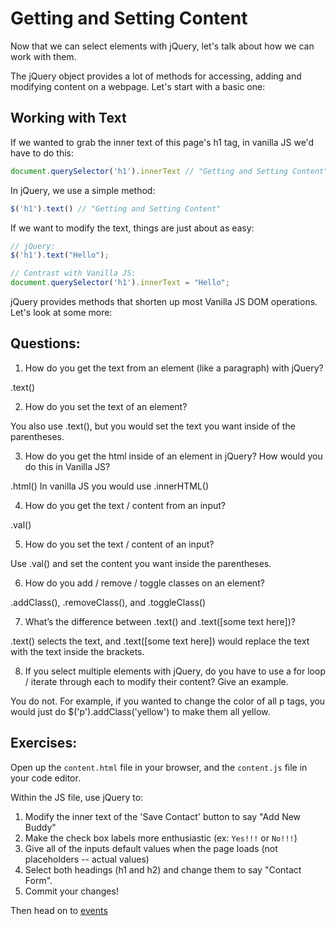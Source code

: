 # Getting and Setting Content

Now that we can select elements with jQuery, let's talk about how we can work with them.

The jQuery object provides a lot of methods for accessing, adding and modifying content on a webpage. Let's start with a basic one:

## Working with Text

If we wanted to grab the inner text of this page's h1 tag, in vanilla JS we'd have to do this:

```JavaScript
document.querySelector('h1').innerText // "Getting and Setting Content"
```

In jQuery, we use a simple method:

```JavaScript
$('h1').text() // "Getting and Setting Content"
```

If we want to modify the text, things are just about as easy:

```JavaScript
// jQuery:
$('h1').text("Hello");

// Contrast with Vanilla JS:
document.querySelector('h1').innerText = "Hello";
```

jQuery provides methods that shorten up most Vanilla JS DOM operations. Let's look at some more:

## Questions:
1. How do you get the text from an element (like a paragraph) with jQuery?

.text() 

2. How do you set the text of an element?

You also use .text(), but you would set the text you want inside of the parentheses. 

3. How do you get the html inside of an element in jQuery? How would you do this in Vanilla JS?

.html() 
In vanilla JS you would use .innerHTML()

4. How do you get the text / content from an input?

.val() 

5. How do you set the text / content of an input?

Use .val() and set the content you want inside the parentheses.

6. How do you add / remove / toggle classes on an element?

.addClass(), .removeClass(), and .toggleClass()

7. What’s the difference between .text() and .text([some text here])?

.text() selects the text, and .text([some text here]) would replace the text with the text inside the brackets.

8. If you select multiple elements with jQuery, do you have to use a for loop / iterate through each to modify their content? Give an example.

You do not. For example, if you wanted to change the color of all p tags, you would just do $('p').addClass('yellow') to make them all yellow.

## Exercises:
Open up the `content.html` file in your browser, and the `content.js` file in your code editor.

Within the JS file, use jQuery to:
1. Modify the inner text of the 'Save Contact' button to say "Add New Buddy"
2. Make the check box labels more enthusiastic (ex: `Yes!!!` or `No!!!`)
3. Give all of the inputs default values when the page loads (not placeholders -- actual values)
4. Select both headings (h1 and h2) and change them to say "Contact Form".
5. Commit your changes!

Then head on to [events](../part-3-events)
